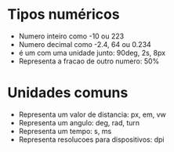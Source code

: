 # Tipos numéricos

* <integer> Numero inteiro como -10 ou 223
* <number> Numero decimal como -2.4, 64 ou 0.234
* <dimension> é um <number> com uma unidade junto: 90deg, 2s, 8px
* <percentagem> Representa a fracao de outro numero: 50%


# Unidades comuns

* <length> Representa um valor de distancia: px, em, vw
* <angle>  Representa um angulo: deg, rad, turn
* <time>   Representa um tempo: s, ms
* <resolution> Representa resolucoes para dispositivos: dpi